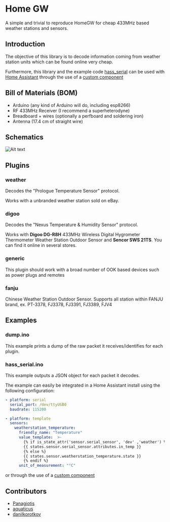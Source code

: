 # Home GW

A simple and trivial to reproduce HomeGW for cheap 433MHz based weather stations and sensors.

## Introduction

The objective of this library is to decode information coming from weather station units which can be found online very cheap.

Furthermore, this library and the example code [hass_serial](https://github.com/dgomes/homeGW/tree/master/examples/hass_serial) can be used with [Home Assistant](http://home-assistant.io) through the use of a [custom component](https://github.com/dgomes/home-assistant-custom-components)

## Bill of Materials (BOM)

- Arduino (any kind of Arduino will do, including esp8266)
- RF 433MHz Receiver (I recommend a superheterodyne)
- Breadboard + wires (optionally a perfboard and soldering iron)
- Antenna (17.4 cm of straight wire)

## Schematics

![Alt text](docs/HomeGW.png?raw=true "Schematic")


## Plugins

### weather

Decodes the "Prologue Temperature Sensor" protocol.

Works with a unbranded weather station sold on eBay.

### digoo

Decodes the "Nexus Temperature & Humidity Sensor" protocol.

Works with **Digoo DG-R8H** 433MHz Wireless Digital Hygrometer Thermometer Weather Station Outdoor Sensor and **Sencor SWS 21TS**. You can find it online in several stores.

### generic

This plugin should work with a broad number of OOK based devices such as power plugs and remotes

### fanju 

Chinese Weather Station Outdoor Sensor. Supports all station within FANJU brand, ex. PT-3378, FJ3378, FJ3391, FJ3389, FJV4

## Examples

### dump.ino

This example prints a dump of the raw packet it receives/identifies for each plugin.

### hass_serial.ino

This example outputs a JSON object for each packet it decodes.

The example can easily be integrated in a Home Assistant install using the following configuration:

```yaml
- platform: serial
  serial_port: /dev/ttyUSB0
  baudrate: 115200

- platform: template
  sensors:
    weatherstation_temperature:
      friendly_name: "Temperature"
      value_template:  >-
        {% if is_state_attr('sensor.serial_sensor', 'dev' ,'weather') %}
        {{ states.sensor.serial_sensor.attributes.in_temp }}
        {% else %}
        {{ states.sensor.weatherstation_temperature.state }}
        {% endif %}
      unit_of_measurement: "°C"
```

or through the use of a [custom component](https://github.com/dgomes/home-assistant-custom-components)

## Contributors
- [Panagiotis](https://github.com/maragelis)
- [aquaticus](https://github.com/aquaticus)
- [danilkorotkov](https://github.com/danilkorotkov)
